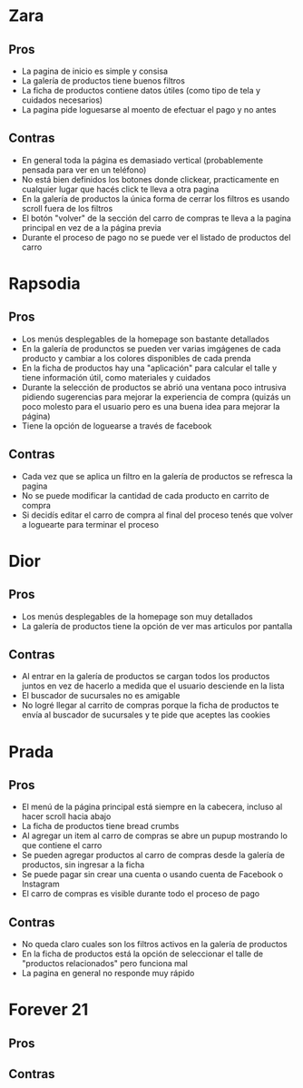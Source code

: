 # Zara

## Pros
* La pagina de inicio es simple y consisa 
* La galería de productos tiene buenos filtros
* La ficha de productos contiene datos útiles (como tipo de tela y cuidados necesarios)
* La pagina pide loguesarse al moento de efectuar el pago y no antes

## Contras
* En general toda la página es demasiado vertical (probablemente pensada para ver en un teléfono)
* No está bien definidos los botones donde clickear, practicamente en cualquier lugar que hacés click te lleva a otra pagina
* En la galería de productos la única forma de cerrar los filtros es usando scroll fuera de los filtros
* El botón "volver" de la sección del carro de compras te lleva a la pagina principal en vez de a la página previa
* Durante el proceso de pago no se puede ver el listado de productos del carro

# Rapsodia

## Pros
* Los menús desplegables de la homepage son bastante detallados
* En la galería de produnctos se pueden ver varias imgágenes de cada producto y cambiar a los colores disponibles de cada prenda
* En la ficha de productos hay una "aplicación" para calcular el talle y tiene información útil, como materiales y cuidados
* Durante la selección de productos se abrió una ventana poco intrusiva pidiendo sugerencias para mejorar la experiencia de compra (quizás un poco molesto para el usuario pero es una buena idea para mejorar la página)
* Tiene la opción de loguearse a través de facebook

## Contras
* Cada vez que se aplica un filtro en la galería de productos se refresca la pagina
* No se puede modificar la cantidad de cada producto en carrito de compra
* Si decidís editar el carro de compra al final del proceso tenés que volver a loguearte para terminar el proceso

# Dior

## Pros
* Los menús desplegables de la homepage son muy detallados
* La galería de productos tiene la opción de ver mas articulos por pantalla

## Contras
* Al entrar en la galería de productos se cargan todos los productos juntos en vez de hacerlo a medida que el usuario desciende en la lista
* El buscador de sucursales no es amigable
* No logré llegar al carrito de compras porque la ficha de productos te envía al buscador de sucursales y te pide que aceptes las cookies

# Prada

## Pros
* El menú de la página principal está siempre en la cabecera, incluso al hacer scroll hacia abajo
* La ficha de productos tiene bread crumbs
* Al agregar un item al carro de compras se abre un pupup mostrando lo que contiene el carro
* Se pueden agregar productos al carro de compras desde la galería de productos, sin ingresar a la ficha
* Se puede pagar sin crear una cuenta o usando cuenta de Facebook o Instagram
* El carro de compras es visible durante todo el proceso de pago

## Contras
* No queda claro cuales son los filtros activos en la galería de productos
* En la ficha de productos está la opción de seleccionar el talle de "productos relacionados" pero funciona mal
* La pagina en general no responde muy rápido

# Forever 21

## Pros

## Contras
